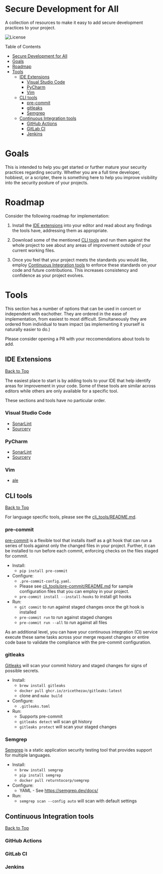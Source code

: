 # Secure Development for All

A collection of resources to make it easy to add secure development practices
to your project.

![License](https://img.shields.io/github/license/chapinb/secure-development-for-all)

Table of Contents

- [Secure Development for All](#secure-development-for-all)
- [Goals](#goals)
- [Roadmap](#roadmap)
- [Tools](#tools)
  - [IDE Extensions](#ide-extensions)
    - [Visual Studio Code](#visual-studio-code)
    - [PyCharm](#pycharm)
    - [Vim](#vim)
  - [CLI tools](#cli-tools)
    - [pre-commit](#pre-commit)
    - [gitleaks](#gitleaks)
    - [Semgrep](#semgrep)
  - [Continuous Integration tools](#continuous-integration-tools)
    - [GitHub Actions](#github-actions)
    - [GitLab CI](#gitlab-ci)
    - [Jenkins](#jenkins)

# Goals

This is intended to help you get started or further mature your security
practices regarding security. Whether you are a full time developer, hobbiest,
or a scripter, there is something here to help you improve visibility into
the security posture of your projects.

# Roadmap

Consider the following roadmap for implementation:

1. Install the [IDE extensions](#ide-extensions) into your editor and read
   about any findings the tools have, addressing them as appropriate.

2. Download some of the mentioned [CLI tools](#cli-tools) and run them against
   the whole project to see about any areas of improvement outside of your
   current working files.

3. Once you feel that your project meets the standards you would like, employ
   [Continuous Integration tools](#continuous-integration-tools) to enforce
   these standards on your code and future contributions. This increases
   consistency and confidence as your project evolves.

# Tools

This section has a number of options that can be used in
concert or independent with eachother. They are ordered in the ease of
implementation, from easiest to most difficult. Simultaneously they are
ordered from individual to team impact (as implementing it yourself is
naturally easier to do.)

Please consider opening a PR with your reccomendations about tools to add.

## IDE Extensions

[Back to Top](#secure-development-for-all)

The easiest place to start is by adding tools to your IDE that help identify
areas for improvement in your code. Some of these tools are similar across
editors while others are only available for a specific tool.

These sections and tools have no particular order.

### Visual Studio Code

* [SonarLint](https://www.sonarsource.com/products/sonarlint/)
* [Sourcery](https://sourcery.ai/)

### PyCharm

* [SonarLint](https://www.sonarsource.com/products/sonarlint/)
* [Sourcery](https://sourcery.ai/)

### Vim

* [ale](https://github.com/dense-analysis/ale)

## CLI tools

[Back to Top](#secure-development-for-all)

For language specific tools, please see the
[cli_tools/README.md](cli_tools/README.md).

### pre-commit

[pre-commit](https://pre-commit.com/) is a flexible tool that installs itself
as a git hook that can run a series of tools against only the changed files
in your project. Further, it can be installed to run before each commit,
enforcing checks on the files staged for commit.

* Install:
  * `pip install pre-commit`
* Configure:
  * `.pre-commit-config.yaml`.
  * Please see [cli_tools/pre-commit/README.md](cli_tools/pre-commit/README.md)
    for sample configuration files that you can employ in your project.
  * `pre-commit install --install-hooks` to install git hooks
* Run:
  * `git commit` to run against staged changes once the git hook is installed
  * `pre-commit run` to run against staged changes
  * `pre-commit run --all` to run against all files

As an additional level, you can have your continuous integration (CI) service
execute these same tasks across your merge request changes or entire code base
to validate the compliance with the pre-commit configuration.

### gitleaks

[Gitleaks](https://github.com/gitleaks/gitleaks) will scan your commit history
and staged changes for signs of possible secrets.

* Install:
  * `brew install gitleaks`
  * `docker pull ghcr.io/zricethezav/gitleaks:latest`
  * clone and `make build`
* Configure:
  * `.gitleaks.toml`
* Run:
  * Supports pre-commit
  * `gitleaks detect` will scan git history
  * `gitleaks protect` will scan your staged changes

### Semgrep

[Semgrep](https://github.com/returntocorp/semgrep) is a static application
security testing tool that provides support for multiple languages.

* Install:
  * `brew install semgrep`
  * `pip install semgrep`
  * `docker pull returntocorp/semgrep`
* Configure:
  * YAML - See https://semgrep.dev/docs/
* Run:
  * `semgrep scan --config auto` will scan with default settings

## Continuous Integration tools

[Back to Top](#secure-development-for-all)

### GitHub Actions

### GitLab CI

### Jenkins
